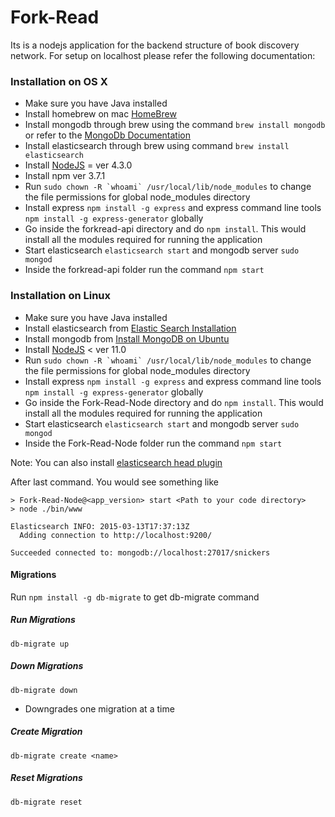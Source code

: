 # Fork-Read
Its is a nodejs application for the backend structure of book discovery network. For setup on localhost please refer the following documentation:

### Installation on OS X
* Make sure you have Java installed
* Install homebrew on mac [HomeBrew](http://brew.sh/)
* Install mongodb through brew using the command `brew install mongodb` or refer to the [MongoDb Documentation](http://docs.mongodb.org/manual/tutorial/install-mongodb-on-os-x/)
* Install elasticsearch through brew using command `brew install elasticsearch`
* Install [NodeJS](https://nodejs.org/) = ver 4.3.0
* Install npm ver 3.7.1
* Run ```sudo chown -R `whoami` /usr/local/lib/node_modules``` to change the file permissions for global node_modules directory
* Install express `npm install -g express` and express command line tools `npm install -g express-generator` globally
* Go inside the forkread-api directory and do `npm install`. This would install all the modules required for running the application
* Start elasticsearch `elasticsearch start` and mongodb server `sudo mongod`
* Inside the forkread-api folder run the command `npm start`

### Installation on Linux
* Make sure you have Java installed
* Install elasticsearch from [Elastic Search Installation](http://www.elastic.co/guide/en/elasticsearch/reference/current/setup-repositories.html)
* Install mongodb from [Install MongoDB on Ubuntu](http://docs.mongodb.org/manual/tutorial/install-mongodb-on-ubuntu/)
* Install [NodeJS](https://nodejs.org/) < ver 11.0
* Run ```sudo chown -R `whoami` /usr/local/lib/node_modules``` to change the file permissions for global node_modules directory
* Install express `npm install -g express` and express command line tools `npm install -g express-generator` globally
* Go inside the Fork-Read-Node directory and do `npm install`. This would install all the modules required for running the application
* Start elasticsearch `elasticsearch start` and mongodb server `sudo mongod`
* Inside the Fork-Read-Node folder run the command `npm start`

Note: You can also install [elasticsearch head plugin](https://github.com/mobz/elasticsearch-head)

After last command. You would see something like
```
> Fork-Read-Node@<app_version> start <Path to your code directory>
> node ./bin/www

Elasticsearch INFO: 2015-03-13T17:37:13Z
  Adding connection to http://localhost:9200/

Succeeded connected to: mongodb://localhost:27017/snickers
```

#### Migrations
Run `npm install -g db-migrate` to get db-migrate command

##### Run Migrations
`db-migrate up`

##### Down Migrations
`db-migrate down`
* Downgrades one migration at a time

##### Create Migration
`db-migrate create <name>`

##### Reset Migrations
`db-migrate reset`

